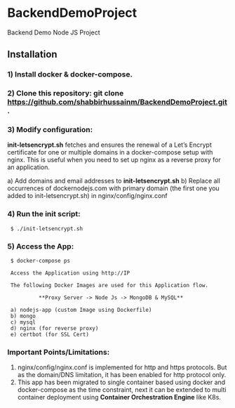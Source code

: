 # BackendDemoProject
Backend Demo Node JS Project

## Installation
### 1) Install docker & docker-compose.

### 2) Clone this repository: git clone https://github.com/shabbirhussainm/BackendDemoProject.git .

### 3) Modify configuration:

**init-letsencrypt.sh** fetches and ensures the renewal of a Let’s Encrypt certificate for one or multiple domains in a docker-compose setup with nginx. This is useful when you need to set up nginx as a reverse proxy for an application.

a) Add domains and email addresses to **init-letsencrypt.sh**
b) Replace all occurrences of dockernodejs.com with primary domain (the first one you added to init-letsencrypt.sh) in nginx/config/nginx.conf

### 4) Run the init script:

     $ ./init-letsencrypt.sh
 
### 5) Access the App:

     $ docker-compose ps
     
     Access the Application using http://IP
     
     The following Docker Images are used for this Application flow. 
          
              **Proxy Server -> Node Js -> MongoDB & MySQL**
              
     a) nodejs-app (custom Image using Dockerfile)
     b) mongo 
     c) mysql
     d) nginx (for reverse proxy)
     e) certbot (for SSL Cert)
     
### Important Points/Limitations:

1) nginx/config/nginx.conf is implemented for http and https protocols. But as the domain/DNS limitation, it has been enabled for http protocol only.
2) This app has been migrated to single container based using docker and docker-compose as the time constraint, next it can be extended to multi container deployment using **Container Orchestration Engine** like K8s.
